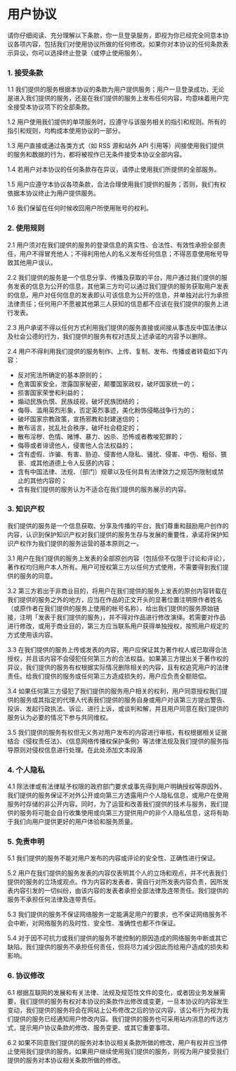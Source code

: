 # 用户协议

请你仔细阅读、充分理解以下条款，你一旦登录服务，即视为你已经完全同意本协议各项内容，包括我们对使用协议所做的任何修改。如果你对本协议的任何条款表示异议，你可以选择终止登录（或停止使用服务）。


### 1. 接受条款

1.1 我们提供的服务根据本协议的条款为用户提供服务；用户一旦登录成功，无论是进入我们提供的服务，还是在我们提供的服务上发布任何内容，均意味着用户完全接受本协议项下的全部条款。

1.2 用户使用我们提供的单项服务时，应遵守与该服务相关的指引和规则。所有的指引和规则，均构成本使用协议的一部分。

1.3 用户直接或通过各类方式（如 RSS 源和站外 API 引用等）间接使用我们提供的服务和数据的行为，都将被视作已无条件接受本协议全部内容。

1.4 若用户对本协议的任何条款存在异议，请停止使用我们所提供的全部服务。

1.5 用户应遵守本协议各项条款，合法合理使用我们提供的服务；否则，我们有权依据本协议终止为用户提供服务。

1.6 我们保留在任何时候收回用户所使用账号的权利。



### 2. 使用规则

2.1 用户须对在我们提供的服务的登录信息的真实性、合法性、有效性承担全部责任，用户不得冒充他人；不得利用他人的名义发布任何信息；不得恶意使用帐号导致其他用户误认。

2.2 我们提供的服务是一个信息分享、传播及获取的平台，用户通过我们提供的服务发表的信息为公开的信息，其他第三方均可以通过我们提供的服务获取用户发表的信息，用户对任何信息的发表即认可该信息为公开的信息，并单独对此行为承担法律责任；任何用户不愿被其他第三人获知的信息都不应该在我们提供的服务上进行发表。

2.3 用户承诺不得以任何方式利用我们提供的服务直接或间接从事违反中国法律以及社会公德的行为，我们提供的服务有权对违反上述承诺的内容予以删除。

2.4 用户不得利用我们提供的服务制作、上传、复制、发布、传播或者转载如下内容：

- 反对宪法所确定的基本原则的；
- 危害国家安全，泄露国家秘密，颠覆国家政权，破坏国家统一的；
- 损害国家荣誉和利益的；
- 煽动民族仇恨、民族歧视，破坏民族团结的；
- 侮辱、滥用英烈形象，否定英烈事迹，美化粉饰侵略战争行为的；
- 破坏国家宗教政策，宣扬邪教和封建迷信的；
- 散布谣言，扰乱社会秩序，破坏社会稳定的；
- 散布淫秽、色情、赌博、暴力、凶杀、恐怖或者教唆犯罪的；
- 侮辱或者诽谤他人，侵害他人合法权益的；
- 含有虚假、诈骗、有害、胁迫、侵害他人隐私、骚扰、侵害、中伤、粗俗、猥亵、或其他道德上令人反感的内容；
- 含有中国法律、法规、（部门）规章以及任何具有法律效力之规范所限制或禁止的其他内容的；
- 含有我们提供的服务认为不适合在我们提供的服务展示的内容。



### 3. 知识产权

我们提供的服务是一个信息获取、分享及传播的平台，我们尊重和鼓励用户创作的内容，认识到保护知识产权对我们提供的服务生存与发展的重要性，承诺将保护知识产权作为我们提供的服务运营的基本原则之一。

3.1 用户在我们提供的服务上发表的全部原创内容（包括但不仅限于讨论和评论），著作权均归用户本人所有。用户可授权第三方以任何方式使用，不需要得到我们提供的服务的同意。

3.2 第三方若出于非商业目的，将用户在我们提供的服务上发表的原创内容转载在我们提供的服务之外的地方，应当在作品的正文开头的显著位置注明原作者姓名（或原作者在我们提供的服务上使用的帐号名称），给出我们提供的服务原始链接，注明「发表于我们提供的服务」，并不得对作品进行修改演绎。若需要对作品进行修改，或用于商业目的，第三方应当联系用户获得单独授权，按照用户规定的方式使用该内容。

3.3 在我们提供的服务上传或发表的内容，用户应保证其为著作权人或已取得合法授权，并且该内容不会侵犯任何第三方的合法权益。如果第三方提出关于著作权的异议，我们提供的服务有权根据实际情况删除相关的内容，且有权追究用户的法律责任。给我们提供的服务或任何第三方造成损失的，用户应负责全额赔偿。

3.4 如果任何第三方侵犯了我们提供的服务用户相关的权利，用户同意授权我们提供的服务或其指定的代理人代表我们提供的服务自身或用户对该第三方提出警告、投诉、发起行政执法、诉讼、进行上诉，或谈判和解，并且用户同意在我们提供的服务认为必要的情况下参与共同维权。

3.5 我们提供的服务有权但无义务对用户发布的内容进行审核，有权根据相关证据结合《侵权责任法》、《信息网络传播权保护条例》等法律法规及我们提供的服务指导原则对侵权信息进行处理。在此处添加文本段落



### 4. 个人隐私

4.1 除法律或有法律赋予权限的政府部门要求或事先得到用户明确授权等原因外，我们提供的服务保证不对外公开或向第三方透露用户个人隐私信息，或用户在使用服务时存储的非公开内容。同时，为了运营和改善我们提供的技术与服务，我们提供的服务将可能会自行收集使用或向第三方提供用户的非个人隐私信息，这将有助于我们向用户提供更好的用户体验和服务质量。



### 5. 免责申明

5.1 我们提供的服务不能对用户发布的内容或评论的安全性、正确性进行保证。

5.2 用户在我们提供的服务发表的内容仅表明其个人的立场和观点，并不代表我们提供的服务的立场或观点。作为内容的发表者，需自行对所发表内容负责，因所发表内容引发的一切纠纷，由该内容的发表者承担全部法律及连带责任。我们提供的服务不承担任何法律及连带责任。

5.3 我们提供的服务不保证网络服务一定能满足用户的要求，也不保证网络服务不会中断，对网络服务的及时性、安全性、准确性也都不作保证。

5.4 对于因不可抗力或我们提供的服务不能控制的原因造成的网络服务中断或其它缺陷，我们提供的服务不承担任何责任，但将尽力减少因此而给用户造成的损失和影响。



### 6. 协议修改

6.1 根据互联网的发展和有关法律、法规及规范性文件的变化，或者因业务发展需要，我们提供的服务有权对本协议的条款作出修改或变更，一旦本协议的内容发生变动，我们提供的服务将会在网站上公布修改之后的协议内容，该公布行为视为我们提供的服务已经通知用户修改内容。我们提供的服务也可采用站内消息的传送方式，提示用户协议条款的修改、服务变更、或其它重要事项。

6.2 如果不同意我们提供的服务对本协议相关条款所做的修改，用户有权并应当停止使用我们提供的服务。如果用户继续使用我们提供的服务，则视为用户接受我们提供的服务对本协议相关条款所做的修改。